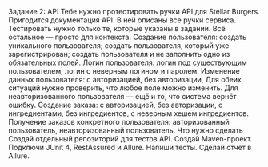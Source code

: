 Задание 2: API
Тебе нужно протестировать ручки API для Stellar Burgers.
Пригодится документация API. В ней описаны все ручки сервиса. Тестировать нужно только те, которые указаны в задании. Всё остальное — просто для контекста.
Создание пользователя:
создать уникального пользователя;
создать пользователя, который уже зарегистрирован;
создать пользователя и не заполнить одно из обязательных полей.
Логин пользователя:
логин под существующим пользователем,
логин с неверным логином и паролем.
Изменение данных пользователя:
с авторизацией,
без авторизации,
Для обеих ситуаций нужно проверить, что любое поле можно изменить. Для неавторизованного пользователя — ещё и то, что система вернёт ошибку.
Создание заказа:
с авторизацией,
без авторизации,
с ингредиентами,
без ингредиентов,
с неверным хешем ингредиентов.
Получение заказов конкретного пользователя:
авторизованный пользователь,
неавторизованный пользователь.
Что нужно сделать
Создай отдельный репозиторий для тестов API.
Создай Maven-проект.
Подключи JUnit 4, RestAssured и Allure.
Напиши тесты.
Сделай отчёт в Allure.